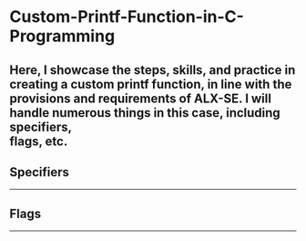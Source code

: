 # Custom-Printf-Function-in-C-Programming
Here, I showcase the steps, skills, and practice in creating a custom printf function, in line with the <br> 
provisions and requirements of ALX-SE. I will handle numerous things in this case, including specifiers, <br> 
flags, etc.
-----------------
## Specifiers

---------------------
## Flags


--------------------------------
